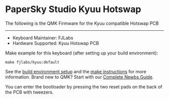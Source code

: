 # PaperSky Studio Kyuu Hotswap

The following is the QMK Firmware for the Kyuu compatible Hotswap PCB

---

* Keyboard Maintainer: FJLabs
* Hardware Supported: Kyuu Hotswap PCB

Make example for this keyboard (after setting up your build environment):

    make fjlabs/kyuu:default

See the [build environment setup](https://docs.qmk.fm/#/getting_started_build_tools) and the [make instructions](https://docs.qmk.fm/#/getting_started_make_guide) for more information. Brand new to QMK? Start with our [Complete Newbs Guide](https://docs.qmk.fm/#/newbs).

You can enter the bootloader by pressing the two reset pads on the back of the PCB with tweezers.

